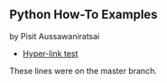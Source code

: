 ## Python How-To Examples
by Pisit Aussawaniratsai

* [Hyper-link test](self-referencing-hints.md)

These lines were on the master branch.

